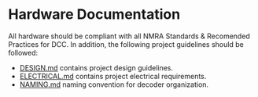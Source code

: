 # Hardware Documentation

All hardware should be compliant with all NMRA Standards & Recomended Practices
for DCC.  In addition, the following project guidelines should be followed:

* [DESIGN.md](DESIGN.md) contains project design guidelines.
* [ELECTRICAL.md](ELECTRICAL.md) contains project electrical requirements.
* [NAMING.md](NAMING.md) naming convention for decoder organization.
